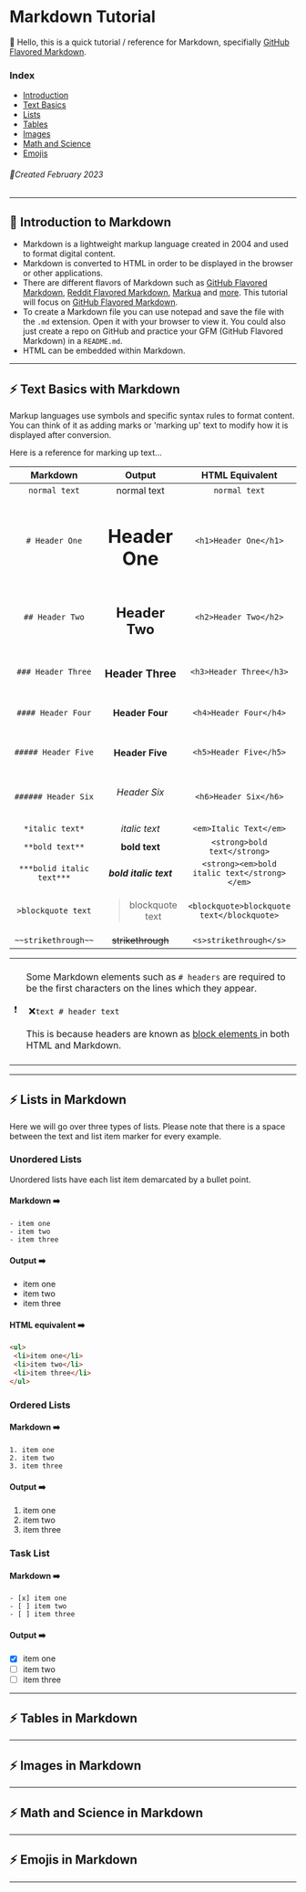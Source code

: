 # Markdown Tutorial 
:wave: Hello, this is a quick tutorial / reference for Markdown, specifially [GitHub Flavored Markdown](https://github.github.com/gfm/).

### Index
- [Introduction](#largebluediamond-introduction-to-markdown)
- [Text Basics](#zap-text-basics-with-markdown)
- [Lists](#zap-lists-in-markdown)
- [Tables](#zap-tables-in-markdown)
- [Images](#zap-images-in-markdown)
- [Math and Science](#zap-math-and-science-in-markdown)
- [Emojis](#zap-emojis-in-markdown)

###### :calendar:Created February 2023

***
## :large_blue_diamond: Introduction to Markdown

- Markdown is a lightweight markup language created in 2004 and used to format digital content.
- Markdown is converted to HTML in order to be displayed in the browser or other applications. 
- There are different flavors of Markdown such as [GitHub Flavored Markdown](https://github.github.com/gfm/), [Reddit Flavored Markdown](https://www.reddit.com/wiki/markdown/), [Markua](http://markua.com/#the-magical-typewriter-m-) and [more](https://en.wikipedia.org/wiki/Markdown#Variants). This tutorial will focus on [GitHub Flavored Markdown](https://github.github.com/gfm/).
- To create a Markdown file you can use notepad and save the file with the `.md` extension. Open it with your browser to view it. You could also just create a repo on GitHub and practice your GFM (GitHub Flavored Markdown) in a `README.md`.
- HTML can be embedded within Markdown.

***

## :zap: Text Basics with Markdown

Markup languages use symbols and specific syntax rules to format content. You can think of it as adding marks or 'marking up' 
text to modify how it is displayed after conversion.
 
Here is a reference for marking up text...

| Markdown | Output | HTML Equivalent |
|:--------:|:------:|:---------------:|
| `normal text` | normal text | `normal text` |
| `# Header One` | <h1>Header One</h1> | `<h1>Header One</h1>`|
| `## Header Two` | <h2>Header Two</h2> | `<h2>Header Two</h2>`|
| `### Header Three` | <h3> Header Three </h3> | `<h3>Header Three</h3>`|
| `#### Header Four` | <h4> Header Four </h4> | `<h4>Header Four</h4>` |
| `##### Header Five` | <h4> Header Five </h5> | `<h5>Header Five</h5>`|
| `###### Header Six` | <h6> Header Six</h6> | `<h6>Header Six</h6>`|
| `*italic text*` | *italic text* | `<em>Italic Text</em>`
| `**bold text**` | **bold text** | `<strong>bold text</strong>`|
| `***bolid italic text***` | ***bold italic text*** | `<strong><em>bold italic text</strong></em>`|
| `>blockquote text` | <blockquote>blockquote text</blockquote> | `<blockquote>blockquote text</blockquote>`|
| `~~strikethrough~~` | <s>strikethrough</s> | `<s>strikethrough</s>`|

<table>
 <tr>
  <td>&#10071;</td>
  <td>
   </br>
   Some Markdown elements such as <code># headers</code> are required to be the first characters on the lines which they appear. 
   </br></br>
   &nbsp;&#10060;<code>text # header text</code>
   </br>
   </br>
   This is because headers are known as <a href ="https://www.w3schools.com/html/html_blocks.asp"> block elements </a> in both HTML and Markdown. 
   </br>
   </br>
  </td>
 </tr>
</table>

***

## :zap: Lists in Markdown
Here we will go over three types of lists. Please note that there is a space between the text and list item marker for every example.
### Unordered Lists
Unordered lists have each list item demarcated by a bullet point.
#### Markdown :arrow_right:
```
- item one
- item two 
- item three
```
#### Output :arrow_right:
- item one
- item two 
- item three
#### HTML equivalent :arrow_right:
```html
<ul>
 <li>item one</li>
 <li>item two</li>
 <li>item three</li>
</ul>
```
### Ordered Lists
#### Markdown :arrow_right:
```
1. item one
2. item two
3. item three
```
#### Output :arrow_right:
1. item one
2. item two
3. item three
### Task List
#### Markdown :arrow_right:
```
- [x] item one
- [ ] item two
- [ ] item three
```
#### Output :arrow_right:
- [x] item one
- [ ] item two 
- [ ] item three 

***
## :zap: Tables in Markdown
***
## :zap: Images in Markdown
***
## :zap: Math and Science in Markdown
***
## :zap: Emojis in Markdown
***
